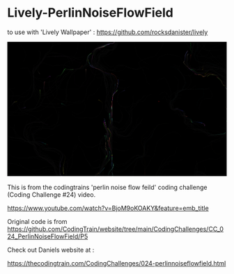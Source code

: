 # Lively-PerlinNoiseFlowField
to use with 'Lively Wallpaper' : https://github.com/rocksdanister/lively

![Particles with different colors showing](https://github.com/Darahz/Lively-PerlinNoiseFlowField/blob/main/thumbnail.png)

This is from the codingtrains 'perlin noise flow feild' coding challenge (Coding Challenge #24) video.

https://www.youtube.com/watch?v=BjoM9oKOAKY&feature=emb_title

Original code is from 
https://github.com/CodingTrain/website/tree/main/CodingChallenges/CC_024_PerlinNoiseFlowField/P5

Check out Daniels website at : 

https://thecodingtrain.com/CodingChallenges/024-perlinnoiseflowfield.html
